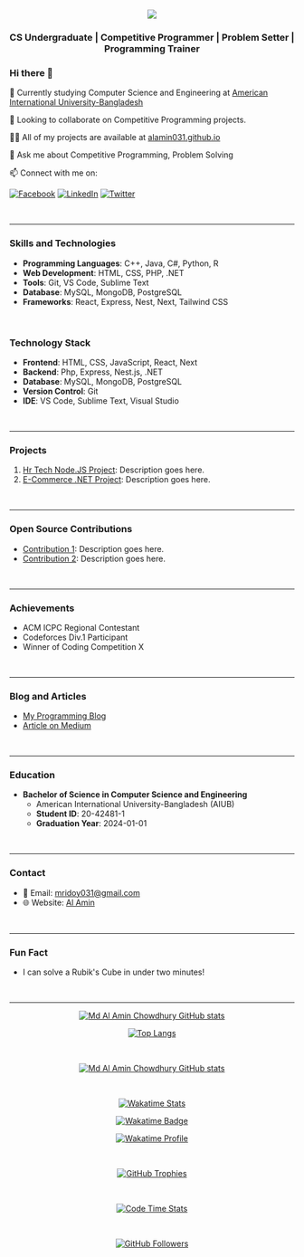 <h1 align="center">
  <a href="https://git.io/typing-svg">
    <img src="https://readme-typing-svg.herokuapp.com/?lines=I'm+Md+Al+Amin;Chowdhury;&center=true&size=30">
  </a>
</h1>

<h3 align="center">CS Undergraduate | Competitive Programmer | Problem Setter | Programming Trainer</h3>

### Hi there 👋

<p align="center">
  
  🌱 Currently studying Computer Science and Engineering at [American International University-Bangladesh](aiub.edu)
  
</p>

<p align="center">
  
  👯 Looking to collaborate on Competitive Programming projects.
  
</p>

<p align="center">
  
  👨‍💻 All of my projects are available at [alamin031.github.io](https://alamin031.github.io/Md-Al-Amin-Chowdhury/)
  
</p>

<p align="center">
  
  💬 Ask me about Competitive Programming, Problem Solving
  
</p>

  <p align="left">
  📫 Connect with me on:

    
  [![Facebook](https://img.shields.io/badge/Facebook-%231877F2.svg?&style=for-the-badge&logo=Facebook&logoColor=white)](https://www.facebook.com/Al.Amin.Chowdhury09/)
  [![LinkedIn](https://img.shields.io/badge/LinkedIn-%230077B5.svg?&style=for-the-badge&logo=LinkedIn&logoColor=white)](https://www.linkedin.com/in/your-linkedin-profile/)
  [![Twitter](https://img.shields.io/badge/Twitter-%231DA1F2.svg?&style=for-the-badge&logo=Twitter&logoColor=white)](https://twitter.com/your-twitter-handle)
</p>

<br>

---

### Skills and Technologies

- **Programming Languages**: C++, Java, C#, Python, R
- **Web Development**: HTML, CSS, PHP, .NET
- **Tools**: Git, VS Code, Sublime Text
- **Database**: MySQL, MongoDB, PostgreSQL
- **Frameworks**: React, Express, Nest, Next, Tailwind CSS

<br>

### Technology Stack

- **Frontend**: HTML, CSS, JavaScript, React, Next
- **Backend**: Php, Express, Nest.js, .NET
- **Database**: MySQL, MongoDB, PostgreSQL
- **Version Control**: Git
- **IDE**: VS Code, Sublime Text, Visual Studio

<br>

---

### Projects

1. [Hr Tech Node.JS Project](https://github.com/Alamin031/Hr-Tech-Node.JS-Project): Description goes here.
2. [E-Commerce .NET Project](https://github.com/Alamin031/E-Commers-project-.net.git): Description goes here.

<br>

---

### Open Source Contributions

- [Contribution 1](link-to-contribution-1): Description goes here.
- [Contribution 2](link-to-contribution-2): Description goes here.

<br>


---

### Achievements

- ACM ICPC Regional Contestant
- Codeforces Div.1 Participant
- Winner of Coding Competition X

<br>

---

### Blog and Articles

- [My Programming Blog](link-to-blog)
- [Article on Medium](link-to-article)

<br>

---

### Education

- **Bachelor of Science in Computer Science and Engineering**
  - American International University-Bangladesh (AIUB)
  - **Student ID**: 20-42481-1
  - **Graduation Year**: 2024-01-01

<br>

---

### Contact

- 📧 Email: mridoy031@gmail.com
- 🌐 Website: [Al Amin](https://alamin031.github.io/Md-Al-Amin-Chowdhury/)

<br>

---

### Fun Fact

- I can solve a Rubik's Cube in under two minutes!

<br>

---

<div align="center">

  [![Md Al Amin Chowdhury GitHub stats](https://github-readme-stats.vercel.app/api/?username=Alamin031&show_icons=true&title_color=fff&icon_color=79ff97&text_color=9f9f9f&bg_color=151515)](https://github.com/Alamin031)

</div>


<div align="center">

  [![Top Langs](https://github-readme-stats.vercel.app/api/top-langs/?username=Alamin031&layout=compact&bg_color=151515&text_color=ffffff&card_width=445&title_color=fff)](https://github.com/Alamin031/github-readme-stats)

</div>

<br>

<div align="center">

  [![Md Al Amin Chowdhury GitHub stats](https://github-readme-streak-stats.herokuapp.com/?user=Alamin031&theme=black-ice&hide_border=true&stroke=0000&background=060A0CD0)](https://github.com/Alamin031/github-readme-streak-stats)

</div>

<br>


<div align="center">

  [![Wakatime Stats](https://github-readme-stats.vercel.app/api/wakatime?username=Alamin031&layout=compact&bg_color=151515&text_color=ffffff&title_color=fff)](https://wakatime.com/@Alamin031)
  
  [![Wakatime Badge](https://wakatime.com/badge/user/018bc4d0-2d37-4ca2-a88f-2a641385c956.svg)](https://wakatime.com/@018bc4d0-2d37-4ca2-a88f-2a641385c956)
  
  [![Wakatime Profile](https://wakatime.com/share/@Alamin031/c3f9f429-5d52-4c00-a9e7-0b00a06252ee.svg)](https://wakatime.com/@Alamin031)

</div>


<br>

<div align="center">

  [![GitHub Trophies](https://github-profile-trophy.vercel.app/?username=Alamin031&theme=nord&column=7)](https://github.com/ryo-ma/github-profile-trophy)

</div>

<br>

<div align="center">

  [![Code Time Stats](https://codetime.io/api/totalcodecommits/wakatime?username=Alamin031&layout=compact&bg_color=151515&text_color=ffffff&title_color=fff)](https://codetime.io/@Alamin031)

</div>

<br>

<div align="center">

  [![GitHub Followers](https://img.shields.io/github/followers/Alamin031?label=Followers&style=social)](https://github.com/Alamin031?tab=followers)

</div>
